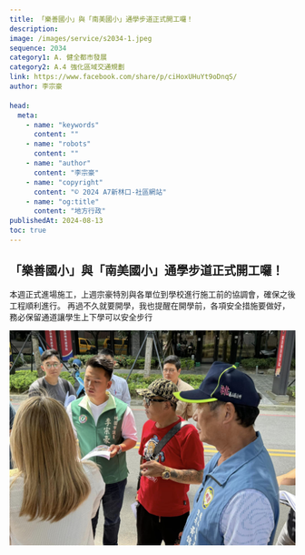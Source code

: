 ```yaml
---
title: 「樂善國小」與「南美國小」通學步道正式開工囉！
description:
image: /images/service/s2034-1.jpeg
sequence: 2034
category1: A. 健全都市發展
category2: A.4 強化區域交通規劃
link: https://www.facebook.com/share/p/ciHoxUHuYt9oDnqS/
author: 李宗豪

head:
  meta:
    - name: "keywords"
      content: ""
    - name: "robots"
      content: ""
    - name: "author"
      content: "李宗豪"
    - name: "copyright"
      content: "© 2024 A7新林口-社區網站"
    - name: "og:title"
      content: "地方行政"
publishedAt: 2024-08-13
toc: true
---
```


## 「樂善國小」與「南美國小」通學步道正式開工囉！

本週正式進場施工，上週宗豪特別與各單位到學校進行施工前的協調會，確保之後工程順利進行。
再過不久就要開學，我也提醒在開學前，各項安全措施要做好，務必保留通道讓學生上下學可以安全步行

![s2034-1.jpeg](/images/service/s2034-1.jpeg)
